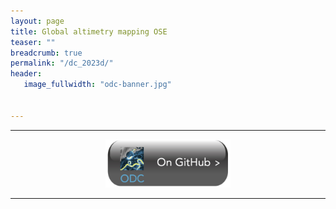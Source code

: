 ```yaml
---
layout: page
title: Global altimetry mapping OSE
teaser: ""
breadcrumb: true
permalink: "/dc_2023d/"
header:
   image_fullwidth: "odc-banner.jpg" 

  
--- 
```


---
<center>
<a href="https://github.com/ocean-data-challenges/2023a_SSH_mapping_OSE"><img src="/images/odc_ongithub.png" width="200" />  </a>
</center>

---




